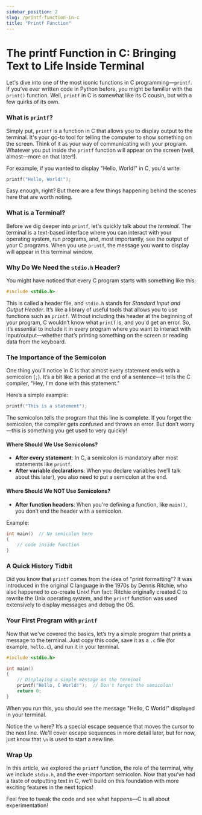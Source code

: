 ```yaml
---
sidebar_position: 2
slug: /printf-function-in-c
title: "Printf Function"
---
```


# The printf Function in C: Bringing Text to Life Inside Terminal

Let's dive into one of the most iconic functions in C programming—`printf`. If you’ve ever written code in Python before, you might be familiar with the `print()` function. Well, `printf` in C is somewhat like its C cousin, but with a few quirks of its own.

### What is `printf`?

Simply put, `printf` is a function in C that allows you to display output to the terminal. It's your go-to tool for telling the computer to show something on the screen. Think of it as your way of communicating with your program. Whatever you put inside the `printf` function will appear on the screen (well, almost—more on that later!).

For example, if you wanted to display "Hello, World!" in C, you'd write:

```c
printf("Hello, World!");
```

Easy enough, right? But there are a few things happening behind the scenes here that are worth noting.

### What is a Terminal?

Before we dig deeper into `printf`, let's quickly talk about the _terminal_. The terminal is a text-based interface where you can interact with your operating system, run programs, and, most importantly, see the output of your C programs. When you use `printf`, the message you want to display will appear in this terminal window.

### Why Do We Need the `stdio.h` Header?

You might have noticed that every C program starts with something like this:

```c
#include <stdio.h>
```

This is called a header file, and `stdio.h` stands for _Standard Input and Output Header_. It’s like a library of useful tools that allows you to use functions such as `printf`. Without including this header at the beginning of your program, C wouldn’t know what `printf` is, and you'd get an error. So, it’s essential to include it in every program where you want to interact with input/output—whether that’s printing something on the screen or reading data from the keyboard.

### The Importance of the Semicolon

One thing you'll notice in C is that almost every statement ends with a semicolon (`;`). It’s a bit like a period at the end of a sentence—it tells the C compiler, "Hey, I'm done with this statement."

Here’s a simple example:

```c
printf("This is a statement");
```

The semicolon tells the program that this line is complete. If you forget the semicolon, the compiler gets confused and throws an error. But don’t worry—this is something you get used to very quickly!

#### Where Should We Use Semicolons?

- **After every statement**: In C, a semicolon is mandatory after most statements like `printf`.
- **After variable declarations**: When you declare variables (we’ll talk about this later), you also need to put a semicolon at the end.

#### Where Should We NOT Use Semicolons?

- **After function headers**: When you're defining a function, like `main()`, you don’t end the header with a semicolon.

Example:

```c
int main()  // No semicolon here
{
    // code inside function
}
```

### A Quick History Tidbit

Did you know that `printf` comes from the idea of "print formatting"? It was introduced in the original C language in the 1970s by Dennis Ritchie, who also happened to co-create Unix! Fun fact: Ritchie originally created C to rewrite the Unix operating system, and the `printf` function was used extensively to display messages and debug the OS.

### Your First Program with `printf`

Now that we've covered the basics, let’s try a simple program that prints a message to the terminal. Just copy this code, save it as a `.c` file (for example, `hello.c`), and run it in your terminal.

```c
#include <stdio.h>

int main()
{
    // Displaying a simple message on the terminal
    printf("Hello, C World!");  // Don't forget the semicolon!
    return 0;
}
```

When you run this, you should see the message "Hello, C World!" displayed in your terminal.

Notice the `\n` here? It’s a special escape sequence that moves the cursor to the next line. We'll cover escape sequences in more detail later, but for now, just know that `\n` is used to start a new line.

### Wrap Up

In this article, we explored the `printf` function, the role of the terminal, why we include `stdio.h`, and the ever-important semicolon. Now that you’ve had a taste of outputting text in C, we’ll build on this foundation with more exciting features in the next topics!

Feel free to tweak the code and see what happens—C is all about experimentation!
